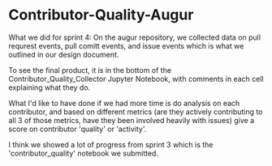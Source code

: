 # Contributor-Quality-Augur

What we did for sprint 4:  On the augur repository, we collected data on pull requrest events, pull comitt events, and issue events which is what we outlined in our design document.  

To see the final product, it is in the bottom of the Contributor_Quality_Collector Jupyter Notebook, with comments in each cell explaining what they do.

What I'd like to have done if we had more time is do analysis on each contributor, and based on different metrics (are they actively contributing to all 3 of those metrics, have they been involved heavily with issues) give a score on contributor 'quality' or 'activity'.

I think we showed a lot of progress from sprint 3 which is the 'contributor_quality' notebook we submitted.


